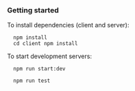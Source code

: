 ### Getting started

To install dependencies (client and server):
```
  npm install
  cd client npm install
```
To start development servers:
```
  npm run start:dev

  npm run test
```

